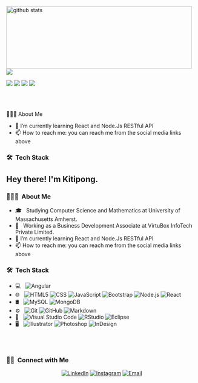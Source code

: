  <!-- <h3 align="center">Connect with me</h3>
<p align="center">
  <a href= "https://www.facebook.com/kitipongSlangsing"><img src="https://img.icons8.com/nolan/96/facebook-new.png"/></a>
</p> -->
<p>
  <img align="left" width="490" height="165" src="https://github-readme-stats.vercel.app/api/?username=kitipongSla&show_icons=true&title_color=fffffff&icon_color=000000&text_color=000000" alt="github stats"/>
  <a href="https://github.com/anuraghazra/github-readme-stats">
    <img align="center" src="https://github-readme-stats.anuraghazra1.vercel.app/api/top-langs/?username=kitipongSla" />
  </a>
  <p>
    <img src="https://views.whatilearened.today/views/github/kitipongSla/views.svg"/>
    <a href="https://github.com/KitipongSla/"><img src="https://img.shields.io/github/followers/KitipongSla?color=%234CC61E&label=GitHub%20Followers%20%3A"/></a>
    <a href="https://github.com/KitipongSla?tab=repositories"><img src="https://badges.frapsoft.com/os/v2/open-source.svg?v=103"/></a>
    <!-- <a href="https://github.com/Naereen/badges"><img src="https://img.shields.io/badge/badges-awesome-green.svg"/></a> -->
    <a href="mailto:kitipong.sla@gmail.com?subject=[GitHub]%20🔥%20Ask%20me%20anything&body=Hello%20Bayrem%2C%0A%0AI am%20sending%20you%20this%20mail%20after%20seeing%20your%20GitHub profile%20to..."><img src="https://img.shields.io/badge/Ask%20me-anything-1abc9c.svg"/></a>
  </p>
</p>
<br/><br/>

<!--
**KitipongSla/KitipongSla** is a ✨ _special_ ✨ repository because its `README.md` (this file) appears on your GitHub profile.
-->
👨🏻‍💻  About Me

- 🌱  I’m currently learning React and Node.Js RESTful API
- 📫  How to reach me: you can reach me from the social media links above

<h3> 🛠 &nbsp;Tech Stack</h3>



<h2> Hey there! I'm Kitipong.</h2>

<h3> 👨🏻‍💻 &nbsp;About Me </h3>

- 🎓 &nbsp; Studying Computer Science and Mathematics at University of Massachusetts Amherst.
- 💼 &nbsp; Working as a Business Development Associate at VirtuBox InfoTech Private Limited.
- 🌱  I’m currently learning React and Node.Js RESTful API
- 📫  How to reach me: you can reach me from the social media links above

<h3> 🛠 &nbsp;Tech Stack</h3>

- 💻 &nbsp;
  ![Angular](https://img.shields.io/badge/-Angular-333333?style=flat&logo=Angular)
  <!-- ![Java](https://img.shields.io/badge/-Java-333333?style=flat&logo=Java&logoColor=007396) -->
  <!-- ![C++](https://img.shields.io/badge/-C++-333333?style=flat&logo=C%2B%2B&logoColor=00599C) -->
  <!-- ![R (Statistics)](https://img.shields.io/badge/-R-333333?style=flat&logo=R&logoColor=276DC3) -->
- 🌐 &nbsp;
  ![HTML5](https://img.shields.io/badge/-HTML5-333333?style=flat&logo=HTML5)
  ![CSS](https://img.shields.io/badge/-CSS-333333?style=flat&logo=CSS3&logoColor=1572B6)
  ![JavaScript](https://img.shields.io/badge/-JavaScript-333333?style=flat&logo=javascript)
  ![Bootstrap](https://img.shields.io/badge/-Bootstrap-333333?style=flat&logo=bootstrap&logoColor=563D7C)
  ![Node.js](https://img.shields.io/badge/-Node.js-333333?style=flat&logo=node.js)
  ![React](https://img.shields.io/badge/-React-333333?style=flat&logo=react)
- 🛢 &nbsp;
  ![MySQL](https://img.shields.io/badge/-MySQL-333333?style=flat&logo=mysql)
  ![MongoDB](https://img.shields.io/badge/-MongoDB-333333?style=flat&logo=mongodb)
- ⚙️ &nbsp;
  ![Git](https://img.shields.io/badge/-Git-333333?style=flat&logo=git)
  ![GitHub](https://img.shields.io/badge/-GitHub-333333?style=flat&logo=github)
  ![Markdown](https://img.shields.io/badge/-Markdown-333333?style=flat&logo=markdown)
- 🔧 &nbsp;
  ![Visual Studio Code](https://img.shields.io/badge/-Visual%20Studio%20Code-333333?style=flat&logo=visual-studio-code&logoColor=007ACC)
  ![RStudio](https://img.shields.io/badge/-RStudio-333333?style=flat&logo=rstudio)
  ![Eclipse](https://img.shields.io/badge/-Eclipse-333333?style=flat&logo=eclipse-ide&logoColor=2C2255)
- 🖥 &nbsp;
  ![Illustrator](https://img.shields.io/badge/-Illustrator-333333?style=flat&logo=adobe-illustrator)
  ![Photoshop](https://img.shields.io/badge/-Photoshop-333333?style=flat&logo=adobe-photoshop)
  ![InDesign](https://img.shields.io/badge/-InDesign-333333?style=flat&logo=adobe-indesign)

<br/>
<br/>

<h3> 🤝🏻 &nbsp;Connect with Me </h3>

<p align="center">
<a href="https://www.linkedin.com/in/kitipong-slangsing/"><img alt="LinkedIn" src="https://img.shields.io/badge/LinkedIn-Kitipong%20Slangsing%20Singh-blue?style=flat-square&logo=linkedin"></a>
<a href="https://www.instagram.com/kitipongslangsing/"><img alt="Instagram" src="https://img.shields.io/badge/Instagram-adityavs__-blue?style=flat-square&logo=instagram"></a>
<a href="mailto:kitipong.sla@gmail.com"><img alt="Email" src="https://img.shields.io/badge/Email-avsingh@umass.edu-blue?style=flat-square&logo=gmail"></a>
</p>
